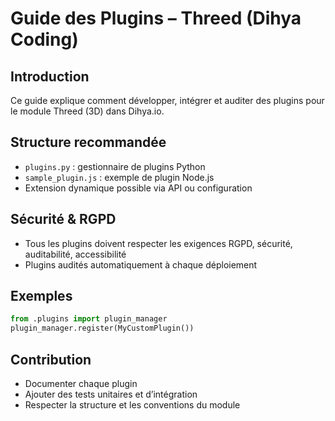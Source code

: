 # Guide des Plugins – Threed (Dihya Coding)

## Introduction
Ce guide explique comment développer, intégrer et auditer des plugins pour le module Threed (3D) dans Dihya.io.

## Structure recommandée
- `plugins.py` : gestionnaire de plugins Python
- `sample_plugin.js` : exemple de plugin Node.js
- Extension dynamique possible via API ou configuration

## Sécurité & RGPD
- Tous les plugins doivent respecter les exigences RGPD, sécurité, auditabilité, accessibilité
- Plugins audités automatiquement à chaque déploiement

## Exemples
```python
from .plugins import plugin_manager
plugin_manager.register(MyCustomPlugin())
```

## Contribution
- Documenter chaque plugin
- Ajouter des tests unitaires et d’intégration
- Respecter la structure et les conventions du module
